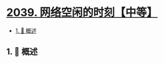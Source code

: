 # [2039. 网络空闲的时刻【中等】](https://github.com/tnotesjs/TNotes.leetcode/tree/main/notes/2039.%20%E7%BD%91%E7%BB%9C%E7%A9%BA%E9%97%B2%E7%9A%84%E6%97%B6%E5%88%BB%E3%80%90%E4%B8%AD%E7%AD%89%E3%80%91)

<!-- region:toc -->

- [1. 📝 概述](#1--概述)

<!-- endregion:toc -->

## 1. 📝 概述
